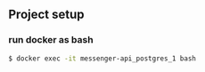 

## Project setup
### run docker as bash
```bash
$ docker exec -it messenger-api_postgres_1 bash
```
